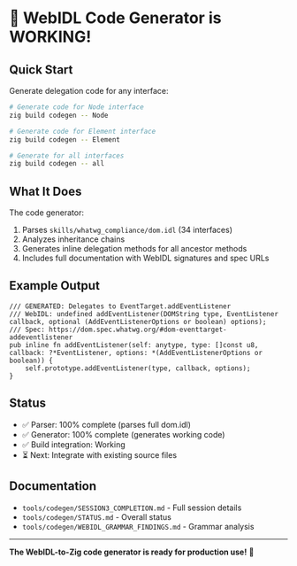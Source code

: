 # 🎉 WebIDL Code Generator is WORKING!

## Quick Start

Generate delegation code for any interface:

```bash
# Generate code for Node interface
zig build codegen -- Node

# Generate code for Element interface  
zig build codegen -- Element

# Generate for all interfaces
zig build codegen -- all
```

## What It Does

The code generator:
1. Parses `skills/whatwg_compliance/dom.idl` (34 interfaces)
2. Analyzes inheritance chains
3. Generates inline delegation methods for all ancestor methods
4. Includes full documentation with WebIDL signatures and spec URLs

## Example Output

```zig
/// GENERATED: Delegates to EventTarget.addEventListener
/// WebIDL: undefined addEventListener(DOMString type, EventListener callback, optional (AddEventListenerOptions or boolean) options);
/// Spec: https://dom.spec.whatwg.org/#dom-eventtarget-addeventlistener
pub inline fn addEventListener(self: anytype, type: []const u8, callback: ?*EventListener, options: *(AddEventListenerOptions or boolean)) {
    self.prototype.addEventListener(type, callback, options);
}
```

## Status

- ✅ Parser: 100% complete (parses full dom.idl)
- ✅ Generator: 100% complete (generates working code)
- ✅ Build integration: Working
- ⏳ Next: Integrate with existing source files

## Documentation

- `tools/codegen/SESSION3_COMPLETION.md` - Full session details
- `tools/codegen/STATUS.md` - Overall status
- `tools/codegen/WEBIDL_GRAMMAR_FINDINGS.md` - Grammar analysis

---

**The WebIDL-to-Zig code generator is ready for production use!** 🚀
